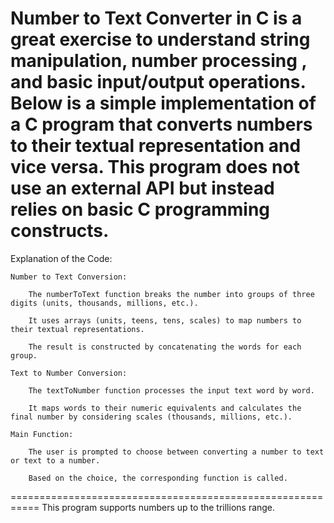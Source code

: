
Number to Text Converter in C is a great exercise to understand string manipulation, number processing
, and basic input/output operations. Below is a simple implementation of a C program that converts
 numbers to their textual representation and vice versa.
 This program does not use an external API but instead relies on basic C programming constructs.
===================================================

Explanation of the Code:

    Number to Text Conversion:

        The numberToText function breaks the number into groups of three digits (units, thousands, millions, etc.).

        It uses arrays (units, teens, tens, scales) to map numbers to their textual representations.

        The result is constructed by concatenating the words for each group.

    Text to Number Conversion:

        The textToNumber function processes the input text word by word.

        It maps words to their numeric equivalents and calculates the final number by considering scales (thousands, millions, etc.).

    Main Function:

        The user is prompted to choose between converting a number to text or text to a number.

        Based on the choice, the corresponding function is called.

===========================================================
This program supports numbers up to the trillions range.
